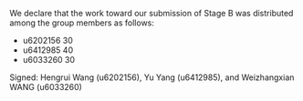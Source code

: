 We declare that the work toward our submission of Stage B was distributed among the group members as follows:

* u6202156 30
* u6412985 40
* u6033260 30

Signed: Hengrui Wang (u6202156), Yu Yang (u6412985), and Weizhangxian WANG (u6033260)
